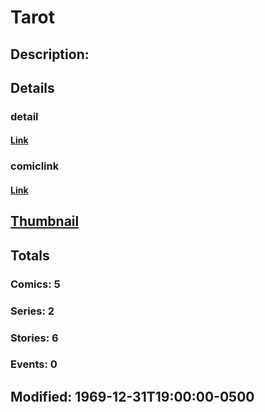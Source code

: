 # Tarot
## Description: 
## Details
### detail
#### [Link](http://marvel.com/characters/2296/tarot?utm_campaign=apiRef&utm_source=225578a89fc76f3d20fbffda5d17a88d)
### comiclink
#### [Link](http://marvel.com/comics/characters/1009647/tarot?utm_campaign=apiRef&utm_source=225578a89fc76f3d20fbffda5d17a88d)
## [Thumbnail](http://i.annihil.us/u/prod/marvel/i/mg/b/40/image_not_available.jpg)
## Totals
### Comics: 5
### Series: 2
### Stories: 6
### Events: 0
## Modified: 1969-12-31T19:00:00-0500